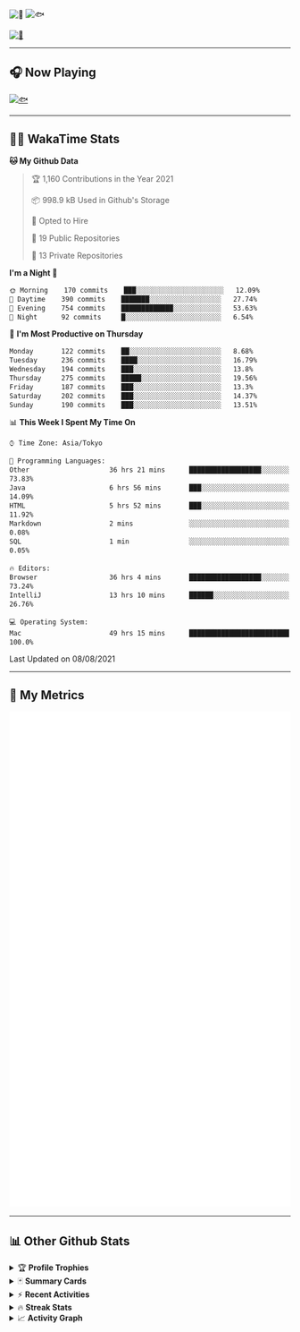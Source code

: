 <p align="left"> 
  <img alt="🐠" src="https://github-readme-stats.vercel.app/api?username=ktnkk&count_private=true&show_icons=true&theme=dark&include_all_commits=true" />
  <img alt="🐟" src="https://github-readme-stats.vercel.app/api/top-langs/?username=ktnkk&layout=compact&theme=dark&langs_count=10&hide=HTML,CSS,SCSS" />
</p>

[![🐙](https://hits.seeyoufarm.com/api/count/incr/badge.svg?url=https%3A%2F%2Fgithub.com%2Fktnkk%2Fhit-counter&count_bg=%23070707&title_bg=%23070707&icon=&icon_color=%23E7E7E7&title=visitors&edge_flat=true)](https://hits.seeyoufarm.com)

***

<!-- [<img src="https://readme-spotify-status-ktnkk.vercel.app/api/run-spotify-status" alt="🐙" width="500" />](https://github.com/ktnkk/)

*** -->

## 🎧 Now Playing

[![🐟](https://spotify-github-profile.vercel.app/api/view?uid=31ybvkrtg6lpzufa4ap3lug3xjfy&cover_image=true&theme=default)](https://open.spotify.com/user/31ybvkrtg6lpzufa4ap3lug3xjfy?si=4d057bb568954fa5)

***

## 🏃‍♀️ WakaTime Stats

<!--START_SECTION:waka-->
**🐱 My Github Data** 

> 🏆 1,160 Contributions in the Year 2021
 > 
> 📦 998.9 kB Used in Github's Storage 
 > 
> 💼 Opted to Hire
 > 
> 📜 19 Public Repositories 
 > 
> 🔑 13 Private Repositories  
 > 
**I'm a Night 🦉** 

```text
🌞 Morning    170 commits    ███░░░░░░░░░░░░░░░░░░░░░░   12.09% 
🌆 Daytime    390 commits    ███████░░░░░░░░░░░░░░░░░░   27.74% 
🌃 Evening    754 commits    █████████████░░░░░░░░░░░░   53.63% 
🌙 Night      92 commits     █░░░░░░░░░░░░░░░░░░░░░░░░   6.54%

```
📅 **I'm Most Productive on Thursday** 

```text
Monday       122 commits    ██░░░░░░░░░░░░░░░░░░░░░░░   8.68% 
Tuesday      236 commits    ████░░░░░░░░░░░░░░░░░░░░░   16.79% 
Wednesday    194 commits    ███░░░░░░░░░░░░░░░░░░░░░░   13.8% 
Thursday     275 commits    █████░░░░░░░░░░░░░░░░░░░░   19.56% 
Friday       187 commits    ███░░░░░░░░░░░░░░░░░░░░░░   13.3% 
Saturday     202 commits    ███░░░░░░░░░░░░░░░░░░░░░░   14.37% 
Sunday       190 commits    ███░░░░░░░░░░░░░░░░░░░░░░   13.51%

```


📊 **This Week I Spent My Time On** 

```text
⌚︎ Time Zone: Asia/Tokyo

💬 Programming Languages: 
Other                    36 hrs 21 mins      ██████████████████░░░░░░░   73.83% 
Java                     6 hrs 56 mins       ███░░░░░░░░░░░░░░░░░░░░░░   14.09% 
HTML                     5 hrs 52 mins       ███░░░░░░░░░░░░░░░░░░░░░░   11.92% 
Markdown                 2 mins              ░░░░░░░░░░░░░░░░░░░░░░░░░   0.08% 
SQL                      1 min               ░░░░░░░░░░░░░░░░░░░░░░░░░   0.05%

🔥 Editors: 
Browser                  36 hrs 4 mins       ██████████████████░░░░░░░   73.24% 
IntelliJ                 13 hrs 10 mins      ██████░░░░░░░░░░░░░░░░░░░   26.76%

💻 Operating System: 
Mac                      49 hrs 15 mins      █████████████████████████   100.0%

```


 Last Updated on 08/08/2021
<!--END_SECTION:waka-->

***

## 🎼 My Metrics

![🐳](https://github.com/ktnkk/ktnkk/blob/main/github-metrics.svg)
  
***

## 📊 Other Github Stats

<details>
  <summary>🏆 <strong>Profile Trophies</strong></summary>
  
  <br>
  
  [![🐬](https://github-profile-trophy.vercel.app/?username=ktnkk&rank=SECRET,SSS,SS,S,AAA,AA,A&theme=darkhub&row=1&margin-w=10&no-bg=true)](https://github.com/ryo-ma/github-profile-trophy)
  
  ***
</details>

<details>
  <summary>🃏 <strong>Summary Cards</strong></summary>
  
  <br>
  
  ![🐋](https://github-profile-summary-cards.vercel.app/api/cards/profile-details?username=ktnkk&theme=github_dark)
  ![🦑](https://github-profile-summary-cards.vercel.app/api/cards/repos-per-language?username=ktnkk&theme=github_dark)
  ![🦭](https://github-profile-summary-cards.vercel.app/api/cards/most-commit-language?username=ktnkk&theme=github_dark)
  ![🦀](https://github-profile-summary-cards.vercel.app/api/cards/stats?username=ktnkk&theme=github_dark)
  ![🦈](https://github-profile-summary-cards.vercel.app/api/cards/productive-time?username=ktnkk&theme=github_dark)
  
  ***
</details>

<details>
  <summary>⚡ <strong>Recent Activities</strong></summary>
  
  <br>
  
  <!--START_SECTION:activity-->
1. 🎉 Merged PR [#19](https://github.com/ktnkk/gatsby-sandbox/pull/19) in [ktnkk/gatsby-sandbox](https://github.com/ktnkk/gatsby-sandbox)
2. 🎉 Merged PR [#13](https://github.com/ktnkk/ulog/pull/13) in [ktnkk/ulog](https://github.com/ktnkk/ulog)
3. 🎉 Merged PR [#6](https://github.com/ktnkk/copo/pull/6) in [ktnkk/copo](https://github.com/ktnkk/copo)
4. ❌ Closed PR [#58](https://github.com/ktnkk/spring-boot-doma2-sample/pull/58) in [ktnkk/spring-boot-doma2-sample](https://github.com/ktnkk/spring-boot-doma2-sample)
5. 🎉 Merged PR [#16](https://github.com/ktnkk/gatsby-sandbox/pull/16) in [ktnkk/gatsby-sandbox](https://github.com/ktnkk/gatsby-sandbox)
6. 🎉 Merged PR [#17](https://github.com/ktnkk/gatsby-sandbox/pull/17) in [ktnkk/gatsby-sandbox](https://github.com/ktnkk/gatsby-sandbox)
7. 🎉 Merged PR [#18](https://github.com/ktnkk/gatsby-sandbox/pull/18) in [ktnkk/gatsby-sandbox](https://github.com/ktnkk/gatsby-sandbox)
8. 🎉 Merged PR [#5](https://github.com/ktnkk/copo/pull/5) in [ktnkk/copo](https://github.com/ktnkk/copo)
9. 🎉 Merged PR [#12](https://github.com/ktnkk/ulog/pull/12) in [ktnkk/ulog](https://github.com/ktnkk/ulog)
10. 🎉 Merged PR [#16](https://github.com/ktnkk/tasky/pull/16) in [ktnkk/tasky](https://github.com/ktnkk/tasky)
<!--END_SECTION:activity-->
  
***
</details>

<details>
  <summary>🔥 <strong>Streak Stats</strong></summary>
  
  <br>
  
  [![🐠](http://github-readme-streak-stats.herokuapp.com?user=ktnkk&theme=dark)](https://git.io/streak-stats)
  
  ***
</details>

<details>
  <summary>📈 <strong>Activity Graph</strong></summary>
  
  <br>
  
  [![🐡](https://activity-graph.herokuapp.com/graph?username=ktnkk&theme=xcode)](https://github.com/ashutosh00710/github-readme-activity-graph)
  
  ***
</details>
